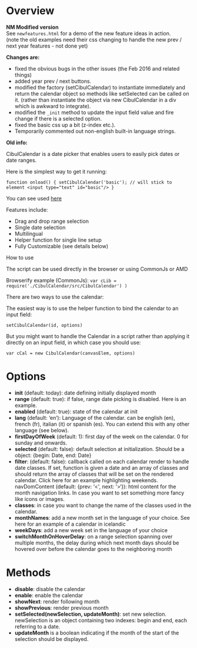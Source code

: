 # Overview

**NM Modified version**  
See `newfeatures.html` for a demo of the new feature ideas in action.  
(note the old examples need their css changing to handle the new prev / next year features - not done yet)

**Changes are:**  
* fixed the obvious bugs in the other issues (the Feb 2016 and related things)  
* added year prev / next buttons.  
* modified the factory (setCibulCalendar) to instantiate immediately and return the calendar object so methods like setSelected can be called on it. (rather than instantiate the object via new CibulCalendar in a div which is awkward to integrate).  
* modified the `_init` method to update the input field value and fire change if there is a selected option.  
* fixed the basic css up a bit (z-index etc.).  
* Temporarily commented out non-english built-in language strings.  

**Old info:**

CibulCalendar is a date picker that enables users to easily pick dates or date ranges.

Here is the simplest way to get it running:

`function onload() {
  setCibulCalendar('basic'); // will stick to element <input type="text" id="basic"/>
}`

You can see used [here](https://cibul.net/pepite/fr)

Features include:

* Drag and drop range selection
* Single date selection
* Multilingual
* Helper function for single line setup
* Fully Customizable (see details below)

How to use

The script can be used directly in the browser or using CommonJs or AMD

Browserify example (CommonJs): `var cLib = require('./CibulCalendar/src/CibulCalendar') )`

There are two ways to use the calendar:

The easiest way is to use the helper function to bind the calendar to an input field:

`setCibulCalendar(id, options)`

But you might want to handle the Calendar in a script rather than applying it directly on an input field, in which case you should use:

`var cCal = new CibulCalendar(canvasElem, options)` 

# Options

* **init** (default: today): date defining initially displayed month
* **range** (default: true): if false, range date picking is disabled. Here is an example.
* **enabled** (default: true): state of the calendar at init
* **lang** (default: ‘en’): Language of the calendar. can be english (en), french (fr), italian (it) or spanish (es). You can extend this with any other language (see below).
* **firstDayOfWeek** (default: 1): first day of the week on the calendar. 0 for sunday and onwards.
* **selected** (default: false): default selection at initialization. Should be a object: {begin: Date, end: Date}
* **filter**: (default: false): callback called on each calendar render to handle date classes. If set, function is given a date and an array of classes and should return the array of classes that will be set on the rendered calendar. Click here for an example highlighting weekends.
navDomContent (default: {prev: ‘<', next: '>‘}): html content for the month navigation links. In case you want to set something more fancy like icons or images.
* **classes**: in case you want to change the name of the classes used in the calendar.
* **monthNames**: add a new month set in the language of your choice. See here for an example of a calendar in icelandic
* **weekDays**: add a new week set in the language of your choice
* **switchMonthOnHoverDelay**: on a range selection spanning over multiple months, the delay during which next month days should be hovered over before the calendar goes to the neighboring month

# Methods

* **disable**: disable the calendar
* **enable**: enable the calendar
* **showNext**: render following month
* **showPrevious**: render previous month
* **setSelected(newSelection, updateMonth)**: set new selection. newSelection is an object containing two indexes: begin and end, each referring to a date.
* **updateMonth** is a boolean indicating if the month of the start of the selection should be displayed.
